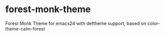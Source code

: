 forest-monk-theme
=================

Forest Monk Theme for emacs24 with deftheme support, based on color-theme-calm-forest